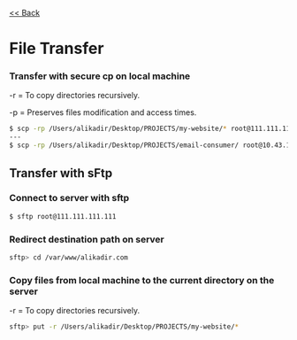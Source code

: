 [<< Back](README.md)

# File Transfer

### Transfer with secure cp on local machine

-r = To copy directories recursively.

-p = Preserves files modification and access times.

```bash
$ scp -rp /Users/alikadir/Desktop/PROJECTS/my-website/* root@111.111.111.111:/var/www/alikadir.com
---
$ scp -rp /Users/alikadir/Desktop/PROJECTS/email-consumer/ root@10.43.100.152:/var/www/email-consumer/
```


## Transfer with sFtp

### Connect to server with sftp

```bash
$ sftp root@111.111.111.111
```

### Redirect destination path on server

```bash
sftp> cd /var/www/alikadir.com
```

### Copy files from local machine to the current directory on the server

-r = To copy directories recursively.

```bash
sftp> put -r /Users/alikadir/Desktop/PROJECTS/my-website/*
```
